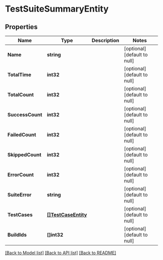 # TestSuiteSummaryEntity

## Properties
Name | Type | Description | Notes
------------ | ------------- | ------------- | -------------
**Name** | **string** |  | [optional] [default to null]
**TotalTime** | **int32** |  | [optional] [default to null]
**TotalCount** | **int32** |  | [optional] [default to null]
**SuccessCount** | **int32** |  | [optional] [default to null]
**FailedCount** | **int32** |  | [optional] [default to null]
**SkippedCount** | **int32** |  | [optional] [default to null]
**ErrorCount** | **int32** |  | [optional] [default to null]
**SuiteError** | **string** |  | [optional] [default to null]
**TestCases** | [**[]TestCaseEntity**](TestCaseEntity.md) |  | [optional] [default to null]
**BuildIds** | **[]int32** |  | [optional] [default to null]

[[Back to Model list]](../README.md#documentation-for-models) [[Back to API list]](../README.md#documentation-for-api-endpoints) [[Back to README]](../README.md)


